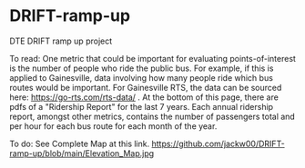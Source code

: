 # DRIFT-ramp-up
DTE DRIFT ramp up project

To read:
One metric that could be important for evaluating points-of-interest is the number of people who ride the public bus. For example, if this is applied to Gainesville, data involving how many people ride which bus routes would be important. For Gainesville RTS, the data can be sourced here: https://go-rts.com/rts-data/ . At the bottom of this page, there are pdfs of a "Ridership Report" for the last 7 years. Each annual ridership report, amongst other metrics, contains the number of passengers total and per hour for each bus route for each month of the year. 

To do: 
See Complete Map at this link. 
https://github.com/jackw00/DRIFT-ramp-up/blob/main/Elevation_Map.jpg
